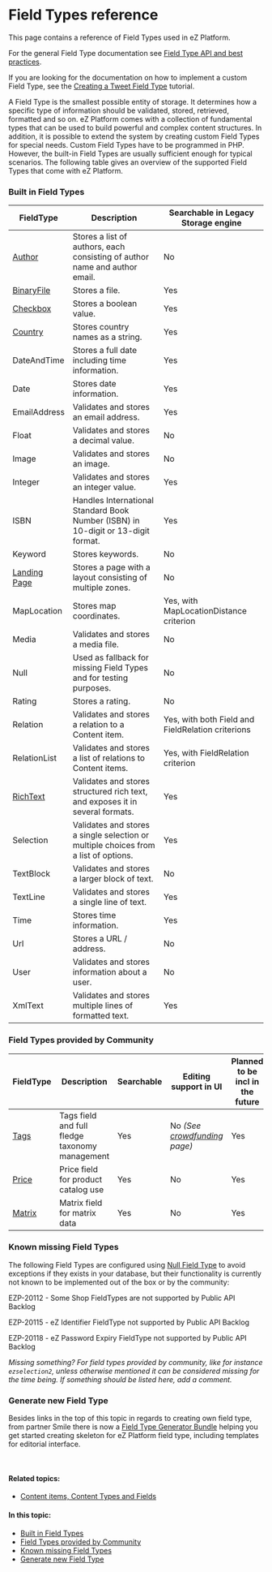 # Field Types reference

This page contains a reference of Field Types used in eZ Platform.

For the general Field Type documentation see [Field Type API and best practices](Field_Type_API_and_best_practices).

If you are looking for the documentation on how to implement a custom Field Type, see the [Creating a Tweet Field Type](Creating_a_Tweet_Field_Type) tutorial.

A Field Type is the smallest possible entity of storage. It determines how a specific type of information should be validated, stored, retrieved, formatted and so on. eZ Platform comes with a collection of fundamental types that can be used to build powerful and complex content structures. In addition, it is possible to extend the system by creating custom Field Types for special needs. Custom Field Types have to be programmed in PHP. However, the built-in Field Types are usually sufficient enough for typical scenarios. The following table gives an overview of the supported Field Types that come with eZ Platform.

### Built in Field Types

| FieldType                                            | Description                                                                         | Searchable in Legacy Storage engine               |
|------------------------------------------------------|-------------------------------------------------------------------------------------|---------------------------------------------------|
| [Author](Author_Field_Type)                          | Stores a list of authors, each consisting of author name and author email.          | No                                                |
| [BinaryFile](BinaryField_Field_Type)                 | Stores a file.                                                                      | Yes                                               |
| [Checkbox](Checkbox_Field_Type)                      | Stores a boolean value.                                                             | Yes                                               |
| [Country](Country_Field_Type)                        | Stores country names as a string.                                                   | Yes                                               |
| DateAndTime                                          | Stores a full date including time information.                                      | Yes                                               |
| Date                                                 | Stores date information.                                                            | Yes                                               |
| EmailAddress                                         | Validates and stores an email address.                                              | Yes                                               |
| Float                                                | Validates and stores a decimal value.                                               | No                                                |
| Image                                                | Validates and stores an image.                                                      | No                                                |
| Integer                                              | Validates and stores an integer value.                                              | Yes                                               |
| ISBN                                                 | Handles International Standard Book Number (ISBN) in 10-digit or 13-digit format.   | Yes                                               |
| Keyword                                              | Stores keywords.                                                                    | No                                                |
| [Landing Page](Landing_Page_Field_Type__Enterprise_) | Stores a page with a layout consisting of multiple zones.                           | No                                                |
| MapLocation                                          | Stores map coordinates.                                                             | Yes, with MapLocationDistance criterion           |
| Media                                                | Validates and stores a media file.                                                  | No                                                |
| Null                                                 | Used as fallback for missing Field Types and for testing purposes.                  | No                                                |
| Rating                                               | Stores a rating.                                                                    | No                                                |
| Relation                                             | Validates and stores a relation to a Content item.                                  | Yes, with both Field and FieldRelation criterions |
| RelationList                                         | Validates and stores a list of relations to Content items.                          | Yes, with FieldRelation criterion                 |
| [RichText](RichText_Field_Type)                      | Validates and stores structured rich text, and exposes it in several formats.       | Yes                                               |
| Selection                                            | Validates and stores a single selection or multiple choices from a list of options. | Yes                                               |
| TextBlock                                            | Validates and stores a larger block of text.                                        | No                                                |
| TextLine                                             | Validates and stores a single line of text.                                         | Yes                                               |
| Time                                                 | Stores time information.                                                            | Yes                                               |
| Url                                                  | Stores a URL / address.                                                             | No                                                |
| User                                                 | Validates and stores information about a user.                                      | No                                                |
| XmlText                                              | Validates and stores multiple lines of formatted text.                              | Yes                                               |

### Field Types provided by Community

| FieldType                                                        | Description                                    | Searchable | Editing support in UI                                                                                                | Planned to be incl in the future |
|------------------------------------------------------------------|------------------------------------------------|------------|----------------------------------------------------------------------------------------------------------------------|----------------------------------|
| [Tags](https://github.com/netgen/TagsBundle)                     | Tags field and full fledge taxonomy management | Yes        | No *(See [crowdfunding](http://www.netgenlabs.com/Blog/Crowdfunding-Tags-Bundle-support-for-eZ-Platform-UI)* *page)* | Yes                              |
| [Price](https://github.com/ezcommunity/EzPriceBundle)            | Price field for product catalog use            | Yes        | No                                                                                                                   | Yes                              |
| [Matrix](https://github.com/ezcommunity/EzMatrixFieldTypeBundle) | Matrix field for matrix data                   | Yes        | No                                                                                                                   | Yes                              |

### Known missing Field Types

The following Field Types are configured using [Null Field Type](Null_Field_Type) to avoid exceptions if they exists in your database, but their functionality is currently not known to be implemented out of the box or by the community:

EZP-20112 - Some Shop FieldTypes are not supported by Public API Backlog

EZP-20115 - eZ Identifier FieldType not supported by Public API Backlog

EZP-20118 - eZ Password Expiry FieldType not supported by Public API Backlog

*Missing something? For field types provided by community, like for instance `ezselection2`, unless otherwise mentioned it can be considered missing for the time being. If something should be listed here, add a comment.* 

### Generate new Field Type

Besides links in the top of this topic in regards to creating own field type, from partner Smile there is now a [Field Type Generator Bundle](https://github.com/Smile-SA/EzFieldTypeGeneratorBundle) helping you get started creating skeleton for eZ Platform field type, including templates for editorial interface. 

 

#### Related topics:

-   [Content items, Content Types and Fields](Content_items,_Content_Types_and_Fields)

#### In this topic:

-   [Built in Field Types](#FieldTypesreference-BuiltinFieldTypes)
-   [Field Types provided by Community](#FieldTypesreference-FieldTypesprovidedbyCommunity)
-   [Known missing Field Types](#FieldTypesreference-KnownmissingFieldTypes)
-   [Generate new Field Type](#FieldTypesreference-GeneratenewFieldType)


